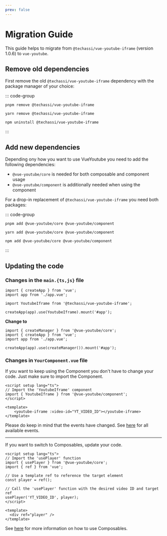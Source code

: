 ```yaml
---
prev: false
---
```


# Migration Guide

This guide helps to migrate from `@techassi/vue-youtube-iframe` (version 1.0.6) to `vue-youtube`.

## Remove old dependencies

First remove the old `@techassi/vue-youtube-iframe` dependency with the package manager of your choice:

::: code-group

```shell [pnpm]
pnpm remove @techassi/vue-youtube-iframe
```

```shell [yarn]
yarn remove @techassi/vue-youtube-iframe
```

```shell [npm]
npm uninstall @techassi/vue-youtube-iframe
```

:::

## Add new dependencies

Depending ony how you want to use VueYoutube you need to add the following dependencies:

- `@vue-youtube/core` is needed for both composable and component usage
- `@vue-youtube/component` is additionally needed when using the component

For a drop-in replacement of `@techassi/vue-youtube-iframe` you need both packages:

::: code-group

```shell [pnpm]
pnpm add @vue-youtube/core @vue-youtube/component
```

```shell [yarn]
yarn add @vue-youtube/core @vue-youtube/component
```

```shell [npm]
npm add @vue-youtube/core @vue-youtube/component
```

:::

## Updating the code

### Changes in the `main.{ts,js}` file

```ts{4,6}
import { createApp } from 'vue';
import app from './app.vue';

import YoutubeIframe from '@techassi/vue-youtube-iframe';

createApp(app).use(YoutubeIframe).mount('#app');
```

**Change to**

```ts{1,5}
import { createManager } from '@vue-youtube/core';
import { createApp } from 'vue';
import app from './app.vue';

createApp(app).use(createManager()).mount('#app');
```

### Changes in `YourComponent.vue` file

If you want to keep using the Component you don't have to change your code. Just make sure to import the Component.

```vue
<script setup lang="ts">
// Import the 'YoutubeIframe' component
import { YoutubeIframe } from '@vue-youtube/component';
</script>

<template>
    <youtube-iframe :video-id="YT_VIDEO_ID"></youtube-iframe>
</template>
```

Please do keep in mind that the events have changed. See [here](../usage/component.md#event-callbacks) for all available
events.

---

If you want to switch to Composables, update your code.

```vue
<script setup lang="ts">
// Import the 'usePlayer' function
import { usePlayer } from '@vue-youtube/core';
import { ref } from 'vue';

// Use a template ref to reference the target element
const player = ref();

// Call the 'usePlayer' function with the desired video ID and target ref
usePlayer('YT_VIDEO_ID', player);
</script>

<template>
  <div ref="player" />
</template>
```

See [here](../usage/composable.md) for more information on how to use Composables.
